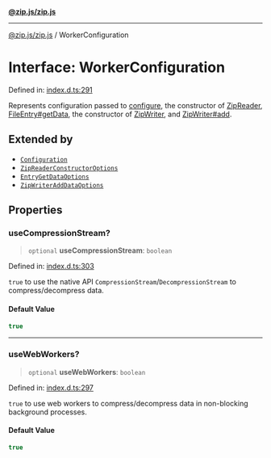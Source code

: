 [**@zip.js/zip.js**](../README.md)

***

[@zip.js/zip.js](../globals.md) / WorkerConfiguration

# Interface: WorkerConfiguration

Defined in: [index.d.ts:291](https://github.com/gildas-lormeau/zip.js/blob/cd8507443514e12617ac25921566eb3131bcdbff/index.d.ts#L291)

Represents configuration passed to [configure](../functions/configure.md), the constructor of [ZipReader](../classes/ZipReader.md), [FileEntry#getData](FileEntry.md#getdata), the constructor of [ZipWriter](../classes/ZipWriter.md), and [ZipWriter#add](../classes/ZipWriter.md#add).

## Extended by

- [`Configuration`](Configuration.md)
- [`ZipReaderConstructorOptions`](ZipReaderConstructorOptions.md)
- [`EntryGetDataOptions`](EntryGetDataOptions.md)
- [`ZipWriterAddDataOptions`](ZipWriterAddDataOptions.md)

## Properties

### useCompressionStream?

> `optional` **useCompressionStream**: `boolean`

Defined in: [index.d.ts:303](https://github.com/gildas-lormeau/zip.js/blob/cd8507443514e12617ac25921566eb3131bcdbff/index.d.ts#L303)

`true` to use the native API `CompressionStream`/`DecompressionStream` to compress/decompress data.

#### Default Value

```ts
true
```

***

### useWebWorkers?

> `optional` **useWebWorkers**: `boolean`

Defined in: [index.d.ts:297](https://github.com/gildas-lormeau/zip.js/blob/cd8507443514e12617ac25921566eb3131bcdbff/index.d.ts#L297)

`true` to use web workers to compress/decompress data in non-blocking background processes.

#### Default Value

```ts
true
```
